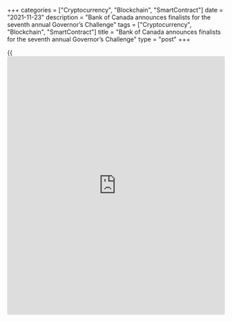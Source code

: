 +++
categories = ["Cryptocurrency", "Blockchain", "SmartContract"]
date = "2021-11-23"
description = "Bank of Canada announces finalists for the seventh annual Governor’s Challenge"
tags = ["Cryptocurrency", "Blockchain", "SmartContract"]
title = "Bank of Canada announces finalists for the seventh annual Governor’s Challenge"
type = "post"
+++

{{<iframe id="large-banner" src="https://www.bounty.group/#slide=25.0" width="100%" height="600" scrolling="no" style="border: 0px solid rgb(216, 221, 230); border-radius: 3px;">}}

**OTTAWA, ONTARIO** — The Bank of Canada has announced the five finalist
teams in the 2021–22 edition of [The Governor’s Challenge][1], a
competition where university students simulate the role of [advisor](https://www.fintechee.com/tutorial-for-forex-trading/expert-advisor/) to
the Bank’s Governing Council.

Congratulations to:

  * Carleton University
  * Université de Sherbrooke
  * University of Alberta
  * University of Guelph
  * University of Toronto – St. George campus

With special mention to the runner up teams:

  * University of British Columbia
  * University of Ottawa
  * University of Toronto – Mississauga campus

The first round of this year’s competition took place November 15–16,
2021, with presentations delivered by video conference. More than 100
students from 22 Canadian universities participated. The final round
will take place Saturday, February 5, 2022, by video conference.

Working in teams, students provided analysis and forecasts on
developments in the economy. They then presented a monetary [policy](https://www.fintechee.com/policy/)
recommendation to keep inflation low and stable, in line with the Bank’s
inflation target of 2 per cent. The judges evaluated teams on the
substance of their analysis, the quality of their presentation and
evidence of strong teamwork.

The team from the [University of Alberta][2] won last year’s
competition.

   1. www.bankofcanada.ca/research/governors-challenge/
   2. www.bankofcanada.ca/2021/02/university-alberta-crowned-national-champion-governors-challenge/